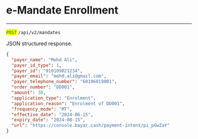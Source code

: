 # e-Mandate Enrollment

***

<mark style="color:green;">`POST`</mark> `/api/v2/mandates`



JSON structured response.



```json
{
  "payer_name": "Mohd Ali",
  "payer_id_type": 1,
  "payer_id": "910109021234",
  "payer_email": "mohd.ali@gmail.com",
  "payer_telephone_number": "60196019001",
  "order_number": "DD001",
  "amount": 30,
  "application_type": "Enrolment",
  "application_reason": "Enrolment of DD001",
  "frequency_mode": "MT",
  "effective_date": "2024-06-15",
  "expiry_date": "2024-08-15",
  "url": "https://console.bayar.cash/payment-intent/pi_pGwZaY"
}
```

